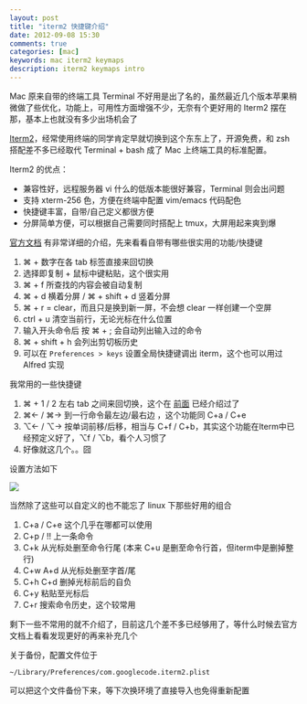 ```yaml
---
layout: post
title: "iterm2 快捷键介绍"
date: 2012-09-08 15:30
comments: true
categories: [mac]
keywords: mac iterm2 keymaps
description: iterm2 keymaps intro
---
```

Mac 原来自带的终端工具 Terminal 不好用是出了名的，虽然最近几个版本苹果稍微做了些优化，功能上，可用性方面增强不少，无奈有个更好用的 Iterm2 摆在那，基本上也就没有多少出场机会了

[Iterm2](http://www.iterm2.com/)，经常使用终端的同学肯定早就切换到这个东东上了，开源免费，和 zsh 搭配差不多已经取代 Terminal + bash 成了 Mac 上终端工具的标准配置。
<!--more-->
Iterm2 的优点：

- 兼容性好，远程服务器 vi 什么的低版本能很好兼容，Terminal 则会出问题
- 支持 xterm-256 色，方便在终端中配置 vim/emacs 代码配色
- 快捷键丰富，自带/自己定义都很方便
- 分屏简单方便，可以根据自己需要同时搭配上 tmux，大屏用起来爽到爆

[官方文档](http://www.iterm2.com/#/section/documentation) 有非常详细的介绍，先来看看自带有哪些很实用的功能/快捷键

1. ⌘ + 数字在各 tab 标签直接来回切换
2. 选择即复制 + 鼠标中键粘贴，这个很实用
3. ⌘ + f 所查找的内容会被自动复制
4. ⌘ + d 横着分屏 / ⌘ + shift + d 竖着分屏
5. ⌘ + r = clear，而且只是换到新一屏，不会想 clear 一样创建一个空屏
6. ctrl + u 清空当前行，无论光标在什么位置
7. 输入开头命令后 按 ⌘ + ; 会自动列出输入过的命令
8. ⌘ + shift + h 会列出剪切板历史
9. 可以在 `Preferences > keys` 设置全局快捷键调出 iterm，这个也可以用过 Alfred 实现 

我常用的一些快捷键

1. ⌘ + 1 / 2 左右 tab 之间来回切换，这个在 [前面](http://dayuan.im/blog/add-rvm-ruby-path-to-sublime-text-2.html/) 已经介绍过了 
2. ⌘← / ⌘→ 到一行命令最左边/最右边 ，这个功能同 C+a / C+e
3. ⌥← / ⌥→ 按单词前移/后移，相当与 C+f / C+b，其实这个功能在Iterm中已经预定义好了，⌥f / ⌥b，看个人习惯了
4. 好像就这几个。。囧

设置方法如下

![](http://m1.img.libdd.com/farm5/2012/0908/17/523CEF031371E3BC2A56926F002FA3E2E651F805049E_924_541.PNG)

当然除了这些可以自定义的也不能忘了 linux 下那些好用的组合

1. C+a / C+e 这个几乎在哪都可以使用
2. C+p / !! 上一条命令
3. C+k 从光标处删至命令行尾 (本来 C+u 是删至命令行首，但iterm中是删掉整行)
4. C+w A+d 从光标处删至字首/尾
5. C+h C+d 删掉光标前后的自负
6. C+y 粘贴至光标后
7. C+r 搜索命令历史，这个较常用

剩下一些不常用的就不介绍了，目前这几个差不多已经够用了，等什么时候去官方文档上看看发现更好的再来补充几个

关于备份，配置文件位于

```
~/Library/Preferences/com.googlecode.iterm2.plist
```

可以把这个文件备份下来，等下次换环境了直接导入也免得重新配置